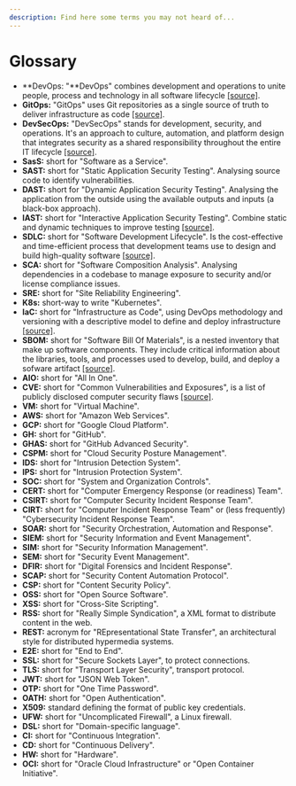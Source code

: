 ```yaml
---
description: Find here some terms you may not heard of...
---
```


# Glossary

* **DevOps: "**DevOps" combines development and operations to unite people, process and technology in all software lifecycle [\[source\]](https://learn.microsoft.com/en-us/devops/what-is-devops).
* **GitOps:** "GitOps" uses Git repositories as a single source of truth to deliver infrastructure as code [\[source\]](https://www.redhat.com/en/topics/devops/what-is-gitops).
* **DevSecOps:** "DevSecOps" stands for development, security, and operations. It's an approach to culture, automation, and platform design that integrates security as a shared responsibility throughout the entire IT lifecycle [\[source\]](https://www.redhat.com/en/topics/devops/what-is-devsecops).
* **SasS:** short for "Software as a Service".
* **SAST:** short for "Static Application Security Testing". Analysing source code to identify vulnerabilities.
* **DAST:** short for "Dynamic Application Security Testing". Analysing the application from the outside using the available outputs and inputs (a black-box approach).
* **IAST:** short for "Interactive Application Security Testing". Combine static and dynamic techniques to improve testing [\[source\]](https://www.contrastsecurity.com/security-influencers/why-the-difference-between-sast-dast-and-iast-matters).
* **SDLC:** short for "Software Development Lifecycle". Is the cost-effective and time-efficient process that development teams use to design and build high-quality software [\[source\]](https://aws.amazon.com/what-is/sdlc/).
* **SCA:** short for "Software Composition Analysis". Analysing dependencies in a codebase to manage exposure to security and/or license compliance issues.
* **SRE:** short for "Site Reliability Engineering".
* **K8s:** short-way to write "Kubernetes".
* **IaC:** short for "Infrastructure as Code", using DevOps methodology and versioning with a descriptive model to define and deploy infrastructure [\[source\]](https://learn.microsoft.com/en-us/devops/deliver/what-is-infrastructure-as-code).
* **SBOM:** short for "Software Bill Of Materials", is a nested inventory that make up software components. They include critical information about the libraries, tools, and processes used to develop, build, and deploy a sofware artifact [\[source\]](https://about.gitlab.com/blog/2022/10/25/the-ultimate-guide-to-sboms/).
* **AIO:** short for "All In One".
* **CVE:** short for "Common Vulnerabilities and Exposures", is a list of publicly disclosed computer security flaws [\[source\]](https://www.redhat.com/en/topics/security/what-is-cve).
* **VM:** short for "Virtual Machine".
* **AWS:** short for "Amazon Web Services".
* **GCP:** short for "Google Cloud Platform".
* **GH:** short for "GitHub".
* **GHAS:** short for "GitHub Advanced Security".
* **CSPM:** short for "Cloud Security Posture Management".
* **IDS:** short for "Intrusion Detection System".
* **IPS:** short for "Intrusion Protection System".
* **SOC:** short for "System and Organization Controls".
* **CERT:** short for "Computer Emergency Response (or readiness) Team".
* **CSIRT:** short for "Computer Security Incident Response Team".
* **CIRT:** short for "Computer Incident Response Team" or (less frequently) "Cybersecurity Incident Response Team".
* **SOAR:** short for "Security Orchestration, Automation and Response".
* **SIEM:** short for "Security Information and Event Management".
* **SIM:** short for "Security Information Management".
* **SEM:** short for "Security Event Management".
* **DFIR:** short for "Digital Forensics and Incident Response".
* **SCAP:** short for "Security Content Automation Protocol".
* **CSP:** short for "Content Security Policy".
* **OSS:** short for "Open Source Software".
* **XSS:** short for "Cross-Site Scripting".
* **RSS:** short for "Really Simple Syndication", a XML format to distribute content in the web.
* **REST:** acronym for "REpresentational State Transfer", an architectural style for distributed hypermedia systems.
* **E2E:** short for "End to End".
* **SSL:** short for "Secure Sockets Layer", to protect connections.
* **TLS:** short for "Transport Layer Security", transport protocol.
* **JWT:** short for "JSON Web Token".
* **OTP:** short for "One Time Password".
* **OATH:** short for "Open Authentication".
* **X509:** standard defining the format of public key credentials.
* **UFW:** short for "Uncomplicated Firewall", a Linux firewall.
* **DSL:** short for "Domain-specific language".
* **CI:** short for "Continuous Integration".
* **CD:** short for "Continuous Delivery".
* **HW:** short for "Hardware".
* **OCI:** short for "Oracle Cloud Infrastructure" or "Open Container Initiative".

